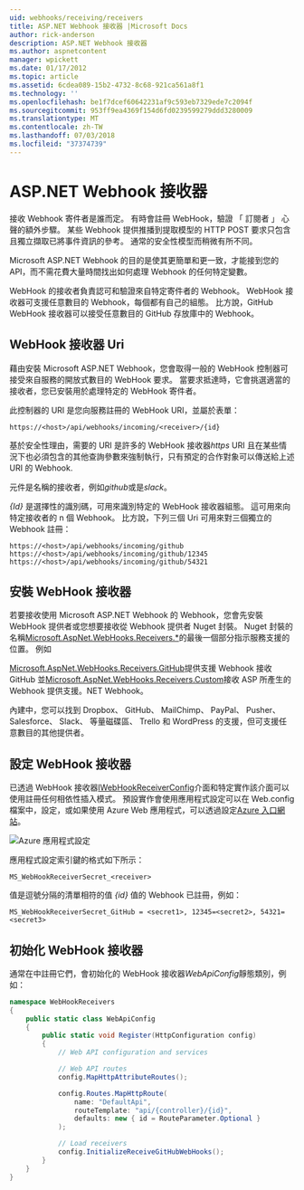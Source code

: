 ```yaml
---
uid: webhooks/receiving/receivers
title: ASP.NET Webhook 接收器 |Microsoft Docs
author: rick-anderson
description: ASP.NET Webhook 接收器
ms.author: aspnetcontent
manager: wpickett
ms.date: 01/17/2012
ms.topic: article
ms.assetid: 6cdea089-15b2-4732-8c68-921ca561a8f1
ms.technology: ''
ms.openlocfilehash: be1f7dcef60642231af9c593eb7329ede7c2094f
ms.sourcegitcommit: 953ff9ea4369f154d6fd0239599279ddd3280009
ms.translationtype: MT
ms.contentlocale: zh-TW
ms.lasthandoff: 07/03/2018
ms.locfileid: "37374739"
---
```

# <a name="aspnet-webhooks-receivers"></a>ASP.NET Webhook 接收器

接收 Webhook 寄件者是誰而定。 有時會註冊 WebHook，驗證 「 訂閱者 」 心聲的額外步驟。 某些 Webhook 提供推播到提取模型的 HTTP POST 要求只包含且獨立擷取已將事件資訊的參考。 通常的安全性模型而稍微有所不同。

Microsoft ASP.NET Webhook 的目的是使其更簡單和更一致，才能接到您的 API，而不需花費大量時間找出如何處理 Webhook 的任何特定變數。

WebHook 的接收者負責認可和驗證來自特定寄件者的 Webhook。 WebHook 接收器可支援任意數目的 Webhook，每個都有自己的組態。 比方說，GitHub WebHook 接收器可以接受任意數目的 GitHub 存放庫中的 Webhook。

## <a name="webhook-receiver-uris"></a>WebHook 接收器 Uri

藉由安裝 Microsoft ASP.NET Webhook，您會取得一般的 WebHook 控制器可接受來自服務的開放式數目的 WebHook 要求。 當要求抵達時，它會挑選適當的接收者，您已安裝用於處理特定的 WebHook 寄件者。

此控制器的 URI 是您向服務註冊的 WebHook URI，並屬於表單：

```
https://<host>/api/webhooks/incoming/<receiver>/{id}
```

基於安全性理由，需要的 URI 是許多的 WebHook 接收器*https* URI 且在某些情況下也必須包含的其他查詢參數來強制執行，只有預定的合作對象可以傳送給上述 URI 的 Webhook.

<em> <receiver> </em>元件是名稱的接收者，例如<em>github</em>或是<em>slack</em>。

*{Id}* 是選擇性的識別碼，可用來識別特定的 WebHook 接收器組態。 這可用來向特定接收者的 n 個 Webhook。 比方說，下列三個 Uri 可用來對三個獨立的 Webhook 註冊：

```
https://<host>/api/webhooks/incoming/github
https://<host>/api/webhooks/incoming/github/12345
https://<host>/api/webhooks/incoming/github/54321
```

## <a name="installing-a-webhook-receiver"></a>安裝 WebHook 接收器

若要接收使用 Microsoft ASP.NET Webhook 的 Webhook，您會先安裝 WebHook 提供者或您想要接收從 Webhook 提供者 Nuget 封裝。 Nuget 封裝的名稱[Microsoft.AspNet.WebHooks.Receivers.*](https://www.nuget.org/packages?q=Microsoft.AspNet.WebHooks.Receivers)的最後一個部分指示服務支援的位置。 例如

[Microsoft.AspNet.WebHooks.Receivers.GitHub](https://www.nuget.org/packages?q=Microsoft.AspNet.WebHooks.Receivers.GitHub)提供支援 Webhook 接收 GitHub 並[Microsoft.AspNet.WebHooks.Receivers.Custom](https://www.nuget.org/packages?q=Microsoft.AspNet.WebHooks.Receivers.Custom)接收 ASP 所產生的 Webhook 提供支援。NET Webhook。

內建中，您可以找到 Dropbox、 GitHub、 MailChimp、 PayPal、 Pusher、 Salesforce、 Slack、 等量磁碟區、 Trello 和 WordPress 的支援，但可支援任意數目的其他提供者。

## <a name="configuring-a-webhook-receiver"></a>設定 WebHook 接收器

已透過 WebHook 接收器[IWebHookReceiverConfig](https://github.com/aspnet/WebHooks/blob/master/src/Microsoft.AspNet.WebHooks.Receivers/WebHooks/IWebHookReceiverConfig.cs)介面和特定實作該介面可以使用註冊任何相依性插入模式。 預設實作會使用應用程式設定可以在 Web.config 檔案中，設定，或如果使用 Azure Web 應用程式，可以透過設定[Azure 入口網站](https://portal.azure.com/)。

![Azure 應用程式設定](_static/AzureAppSettings.png)

應用程式設定索引鍵的格式如下所示：

```
MS_WebHookReceiverSecret_<receiver>
```

值是逗號分隔的清單相符的值 *{id}* 值的 Webhook 已註冊，例如：

```
MS_WebHookReceiverSecret_GitHub = <secret1>, 12345=<secret2>, 54321=<secret3>
```

## <a name="initializing-a-webhook-receiver"></a>初始化 WebHook 接收器

通常在中註冊它們，會初始化的 WebHook 接收器*WebApiConfig*靜態類別，例如：

```csharp
namespace WebHookReceivers
{
    public static class WebApiConfig
    {
        public static void Register(HttpConfiguration config)
        {
            // Web API configuration and services

            // Web API routes
            config.MapHttpAttributeRoutes();

            config.Routes.MapHttpRoute(
                name: "DefaultApi",
                routeTemplate: "api/{controller}/{id}",
                defaults: new { id = RouteParameter.Optional }
            );

            // Load receivers
            config.InitializeReceiveGitHubWebHooks();
        }
    }
}
```
